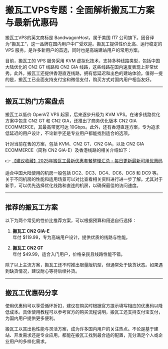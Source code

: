 # 搬瓦工VPS专题：全面解析搬瓦工方案与最新优惠码

搬瓦工VPS的英文商标是 BandwagonHost，属于美国 IT7 公司旗下。因音译为“搬瓦工”，这一品牌在国内用户中广受欢迎。搬瓦工提供性价比高、运行稳定的 VPS 服务，是许多新用户的首选，同时也是高端建站用户的常用方案。

目前，搬瓦工的 VPS 服务采用 KVM 虚拟化技术，支持多种线路类型，包括中国大陆优化的 CN2 GT 线路和 CN2 GIA 线路，这些线路在国内速度表现上非常优秀。此外，搬瓦工还提供香港直连线路，拥有低延迟和出色的建站体验。值得一提的是，搬瓦工已全面支持支付宝和微信支付，购买方式对国内用户相当友好。

---

## 搬瓦工热门方案盘点

搬瓦工以低价 OpenVZ VPS 起家，后来逐步升级为 KVM VPS。在诸多线路优化方案中包含 CN2 GT 和 CN2 GIA，还推出了商务优化版本 CN2 GIA ECOMMERCE，其最高带宽可达 10Gbps。此外，还有香港直连方案，专为追求低延迟的用户设计，不论新手还是专业用户都能找到适合的选项。

针对当前在售的方案，包括 KVM、CN2 GT、CN2 GIA，以及 CN2 GIA ECOMMERCE（简称 CN2 GIA-E）及香港线路的相关介绍如下：

👉 [【建议收藏】2025年搬瓦工最新优惠套餐整理汇总 - 每日更新最新可用优惠码](https://bit.ly/banwagon)

适合中国大陆使用的机房一般包括 DC2、DC3、DC4、DC6、DC8 和 DC9 等。关于不同机房的性能和适用场景可以对比查看相关资料进行进一步了解。尤其对于新手，可以优先选择优化线路和直连的机房，以确保最佳的访问速度。

---

## 推荐的搬瓦工方案

以下为两个常见的性价比推荐方案，可以根据预算和用途自行选择：

1. **搬瓦工 CN2 GIA-E**  
   年付 $119.99，专为高端用户设计，提供优质的线路与性能。

2. **搬瓦工 CN2 GT**  
   年付 $49.99，适合入门用户，价格亲民且线路性能不错。

除了以上主流方案，搬瓦工还不时推出限量版机型，但通常处于缺货状态。如果遇到缺货情况，建议耐心等待后续补货。

---

## 搬瓦工优惠码分享

使用优惠码可以享受循环折扣，建议在购买时根据官方提示填写相应的优惠码以降低成本。具体使用教程可以参考官方的购买流程说明，搬瓦工还支持支付宝支付，为国内用户提供更多便利。

搬瓦工以其出色性能与灵活方案，成为许多国内用户的关注热点。不论是基于建站、开发需求还是专业应用，都能在搬瓦工找到最合适的配置，充分满足个人或企业用户的多样化需求。